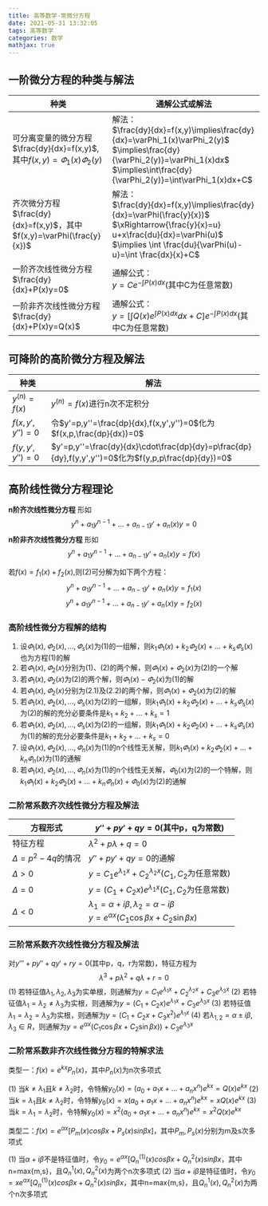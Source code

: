 ```yaml
---
title: 高等数学-常微分方程
date: 2021-05-31 13:32:05
tags: 高等数学
categories: 数学
mathjax: true
---
```


## 一阶微分方程的种类与解法

|种类|通解公式或解法|
|----|------------|
|可分离变量的微分方程<br>$\frac{dy}{dx}=f(x,y)$,其中$f(x,y)=\varPhi_1(x)\varPhi_2(y)$ | 解法：<br> $\frac{dy}{dx}=f(x,y)\implies\frac{dy}{dx}=\varPhi_1(x)\varPhi_2(y)$ <br> $\implies\frac{dy}{\varPhi_2(y)}=\varPhi_1(x)dx$ <br> $\implies\int\frac{dy}{\varPhi_2(y)}=\int\varPhi_1(x)dx+C$|
|齐次微分方程<br>$\frac{dy}{dx}=f(x,y)$，其中$f(x,y)=\varPhi(\frac{y}{x})$|解法：<br> $\frac{dy}{dx}=f(x,y)\implies\frac{dy}{dx}=\varPhi(\frac{y}{x})$<br>$\xRightarrow{\frac{y}{x}=u} u+x\frac{du}{dx}=\varPhi(u)$<br>$\implies \int \frac{du}{\varPhi(u)-u}=\int \frac{dx}{x}+C$|
|一阶齐次线性微分方程<br>$\frac{dy}{dx}+P(x)y=0$|通解公式：<br> $y = Ce^{-\int P(x)dx}$(其中C为任意常数)|
|一阶非齐次线性微分方程 <br> $\frac{dy}{dx}+P(x)y=Q(x)$|通解公式：<br> $y=[\int Q(x)e^{\int P(x)dx}dx+C]e^{-\int P(x)dx}$(其中C为任意常数)

## 可降阶的高阶微分方程及解法

|种类|解法|
|----|----|
|$y^{(n)}=f(x)$|$y^{(n)}=f(x)$进行n次不定积分|
|$f(x,y',y'')=0$|令$y'=p,y''=\frac{dp}{dx},f(x,y',y'')=0$化为$f(x,p,\frac{dp}{dx})=0$|
|$f(y,y',y'')=0$|$y'=p,y''=\frac{dy}{dx}\cdot\frac{dp}{dy}=p\frac{dp}{dy},f(y,y',y'')=0$化为$f(y,p,p\frac{dp}{dy})=0$|

## 高阶线性微分方程理论

**n阶齐次线性微分方程**
形如
$$y^{n}+a_1y^{n-1}+...+a_{n-1}y'+a_n(x)y=0 \tag{1}$$
**n阶非齐次线性微分方程**
形如
$$y^{n}+a_1y^{n-1}+...+a_{n-1}y'+a_n(x)y=f(x) \tag{2}$$

若$f(x)=f_1(x)+f_2(x)$,则(2)可分解为如下两个方程：
$$y^{n}+a_1y^{n-1}+...+a_{n-1}y'+a_n(x)y=f_1(x) \tag{2.1}$$
$$y^{n}+a_1y^{n-1}+...+a_{n-1}y'+a_n(x)y=f_2(x) \tag{2.2}$$

### 高阶线性微分方程解的结构

1. 设$\varPhi_1(x),\varPhi_2(x),...,\varPhi_s(x)$为(1)的一组解，则$k_1\varPhi_1(x)+k_2\varPhi_2(x)+...+k_s\varPhi_s(x)$也为方程(1)的解
2. 若$\varPhi_1(x),\varPhi_2(x)$分别为(1)、(2)的两个解，则$\varPhi_1(x)+\varPhi_2(x)$为(2)的一个解
3. 若$\varPhi_1(x),\varPhi_2(x)$为(2)的两个解，则$\varPhi_1(x)-\varPhi_2(x)$为(1)的解
4. 若$\varPhi_1(x),\varPhi_2(x)$分别为(2.1)及(2.2)的两个解，则$\varPhi_1(x)+\varPhi_2(x)$为(2)的解
5. 若$\varPhi_1(x),\varPhi_2(x),...,\varPhi_s(x)$为(2)的一组解，则$k_1\varPhi_1(x)+k_2\varPhi_2(x)+...+k_s\varPhi_s(x)$为(2)的解的充分必要条件是$k_1+k_2+...+k_s=1$
6. 若$\varPhi_1(x),\varPhi_2(x),...,\varPhi_s(x)$为(2)的一组解，则$k_1\varPhi_1(x)+k_2\varPhi_2(x)+...+k_s\varPhi_s(x)$为(1)的解的充分必要条件是$k_1+k_2+...+k_s=0$
7. 设$\varPhi_1(x),\varPhi_2(x),...,\varPhi_n(x)$为(1)的n个线性无关解，则$k_1\varPhi_1(x)+k_2\varPhi_2(x)+...+k_n\varPhi_n(x)$为(1)的通解
8. 若$\varPhi_1(x),\varPhi_2(x),...,\varPhi_n(x)$为(1)的n个线性无关解，$\varPhi_0(x)$为(2)的一个特解，则$k_1\varPhi_1(x)+k_2\varPhi_2(x)+...+k_n\varPhi_n(x)+\varPhi_0(x)$为(2)的通解

### 二阶常系数齐次线性微分方程及解法

|方程形式|$y''+py'+qy=0$(其中p，q为常数)|
|----|----|
|特征方程|$\lambda^2+p\lambda+q=0$|
|$\Delta=p^2-4q$的情况|$y''+py'+qy=0$的通解|
|$\Delta>0$|$y=C_1e^{\lambda_1x}+C_2^{\lambda_2x}$($C_1,C_2$为任意常数)|
|$\Delta=0$|$y=(C_1+C_2x)e^{\lambda_1x}$($C_1,C_2$为任意常数)|
|$\Delta<0$|$\lambda_1=\alpha+i\beta,\lambda_2=\alpha-i\beta$ <br> $y=e^{\alpha x}(C_1\cos\beta x+C_2\sin\beta x)$|

### 三阶常系数齐次线性微分方程及解法

对$y'''+py''+qy'+ry=0$(其中p，q，r为常数)，特征方程为
$$\lambda^3+p\lambda^2+q\lambda+r=0$$
(1) 若特征值$\lambda_1,\lambda_2,\lambda_3$为实单根，则通解为$y=C_1e^{\lambda_1x}+C_2^{\lambda_2x}+C_3e^{\lambda_3x}$
(2) 若特征值$\lambda_1=\lambda_2\not=\lambda_3$为实根，则通解为$y=(C_1+C_2x)e^{\lambda_1x}+C_3e^{\lambda_3x}$
(3) 若特征值$\lambda_1=\lambda_2=\lambda_3$为实根，则通解为$y=(C_1+C_2x+C_3x^2)e^{\lambda_1x}$
(4) 若$\lambda_{1,2}=\alpha\pm i\beta,\lambda_3\in R$，则通解为$y=e^{\alpha x}(C_1\cos\beta x+C_2\sin\beta x))+C_3e^{\lambda_3x}$

### 二阶常系数非齐次线性微分方程的特解求法

类型一：$f(x)=e^{kx}P_n(x)$，其中$P_n(x)$为n次多项式

(1) 当$k\not ={\lambda_1}$且$k\not ={\lambda_2}$时，令特解$y_0(x)=(a_0+a_1x+...+a_nx^n)e^{kx}=Q(x)e^{kx}$
(2) 当$k={\lambda_1}$且$k\not ={\lambda_2}$时，令特解$y_0(x)=x(a_0+a_1x+...+a_nx^n)e^{kx}=xQ(x)e^{kx}$
(3) 当$k={\lambda_1}={\lambda_2}$时，令特解$y_0(x)=x^2(a_0+a_1x+...+a_nx^n)e^{kx}=x^2Q(x)e^{kx}$

类型二：$f(x)=e^{\alpha x}[P_m(x)cos\beta x+P_s(x)sin\beta x]$，其中$P_m,P_s(x)$分别为m及s次多项式

(1) 当$\alpha+i\beta$不是特征值时，令$y_0=e^{\alpha x}[Q_n^{(1)}(x)cos\beta x+Q_n^{2}(x)sin\beta x$，其中n=max{m,s}，且$Q_n^{1}(x),Q_n^{2}(x)$为两个n次多项式
(2) 当$\alpha+i\beta$是特征值时，令$y_0=xe^{\alpha x}[Q_n^{(1)}(x)cos\beta x+Q_n^{2}(x)sin\beta x$，其中n=max{m,s}，且$Q_n^{1}(x),Q_n^{2}(x)$为两个n次多项式
